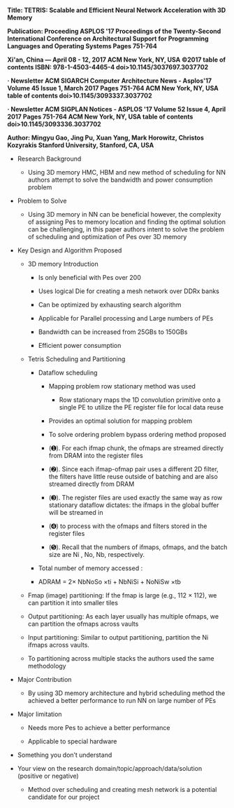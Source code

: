 **Title: TETRIS: Scalable and Efficient Neural Network Acceleration with 3D
Memory**

**Publication: Proceeding ASPLOS '17 Proceedings of the Twenty-Second
International Conference on Architectural Support for Programming Languages and
Operating Systems Pages 751-764**

**Xi'an, China — April 08 - 12, 2017 ACM New York, NY, USA ©2017 table of
contents ISBN: 978-1-4503-4465-4 doi\>10.1145/3037697.3037702**

**· Newsletter ACM SIGARCH Computer Architecture News - Asplos'17 Volume 45
Issue 1, March 2017 Pages 751-764 ACM New York, NY, USA table of contents
doi\>10.1145/3093337.3037702**

**· Newsletter ACM SIGPLAN Notices - ASPLOS '17 Volume 52 Issue 4, April 2017
Pages 751-764 ACM New York, NY, USA table of contents
doi\>10.1145/3093336.3037702**

**Author: Mingyu Gao, Jing Pu, Xuan Yang, Mark Horowitz, Christos Kozyrakis
Stanford University, Stanford, CA, USA**

-   Research Background

    -   Using 3D memory HMC, HBM and new method of scheduling for NN authors
        attempt to solve the bandwidth and power consumption problem

-   Problem to Solve

    -   Using 3D memory in NN can be beneficial however, the complexity of
        assigning Pes to memory location and finding the optimal solution can be
        challenging, in this paper authors intent to solve the problem of
        scheduling and optimization of Pes over 3D memory

-   Key Design and Algorithm Proposed

    -   3D memory Introduction

        -   Is only beneficial with Pes over 200

        -   Uses logical Die for creating a mesh network over DDRx banks

        -   Can be optimized by exhausting search algorithm

        -   Applicable for Parallel processing and Large numbers of PEs

        -   Bandwidth can be increased from 25GBs to 150GBs

        -   Efficient power consumption

    -   Tetris Scheduling and Partitioning

        -   Dataflow scheduling

            -   Mapping problem row stationary method was used

                -   Row stationary maps the 1D convolution primitive onto a
                    single PE to utilize the PE register file for local data
                    reuse

            -   Provides an optimal solution for mapping problem

            -   To solve ordering problem bypass ordering method proposed

            -   (➊). For each ifmap chunk, the ofmaps are streamed directly from
                DRAM into the register files

            -   (➋). Since each ifmap-ofmap pair uses a different 2D filter, the
                filters have little reuse outside of batching and are also
                streamed directly from DRAM

            -   (➌). The register files are used exactly the same way as row
                stationary dataflow dictates: the ifmaps in the global buffer
                will be streamed in

            -   (➍) to process with the ofmaps and filters stored in the
                register files

            -   (➎). Recall that the numbers of ifmaps, ofmaps, and the batch
                size are Ni , No, Nb, respectively.

        -   Total number of memory accessed :

        -   ADRAM = 2× NbNoSo ×ti + NbNiSi + NoNiSw ×tb

    -   Fmap (image) partitioning: If the fmap is large (e.g., 112 × 112), we
        can partition it into smaller tiles

    -   Output partitioning: As each layer usually has multiple ofmaps, we can
        partition the ofmaps across vaults

    -   Input partitioning: Similar to output partitioning, partition the Ni
        ifmaps across vaults.

    -   To partitioning across multiple stacks the authors used the same
        methodology

-   Major Contribution

    -   By using 3D memory architecture and hybrid scheduling method the
        achieved a better performance to run NN on large number of PEs

-   Major limitation

    -   Needs more Pes to achieve a better performance

    -   Applicable to special hardware

-   Something you don’t understand

-   Your view on the research domain/topic/approach/data/solution (positive or
    negative)

    -   Method over scheduling and creating mesh network is a potential
        candidate for our project
